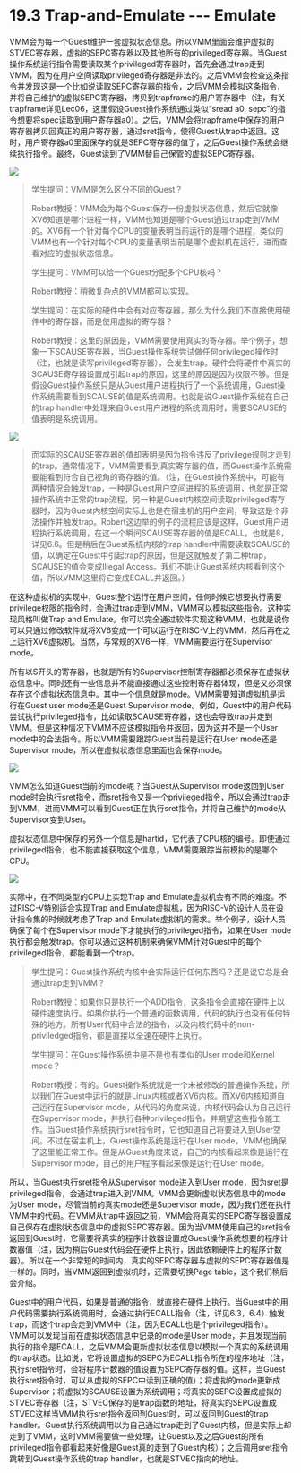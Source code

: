 # 19.3 Trap-and-Emulate --- Emulate

VMM会为每一个Guest维护一套虚拟状态信息。所以VMM里面会维护虚拟的STVEC寄存器，虚拟的SEPC寄存器以及其他所有的privileged寄存器。当Guest操作系统运行指令需要读取某个privileged寄存器时，首先会通过trap走到VMM，因为在用户空间读取privileged寄存器是非法的。之后VMM会检查这条指令并发现这是一个比如说读取SEPC寄存器的指令，之后VMM会模拟这条指令，并将自己维护的虚拟SEPC寄存器，拷贝到trapframe的用户寄存器中（注，有关trapframe详见Lec06，这里假设Guest操作系统通过类似“sread a0, sepc”的指令想要将spec读取到用户寄存器a0）。之后，VMM会将trapframe中保存的用户寄存器拷贝回真正的用户寄存器，通过sret指令，使得Guest从trap中返回。这时，用户寄存器a0里面保存的就是SEPC寄存器的值了，之后Guest操作系统会继续执行指令。最终，Guest读到了VMM替自己保管的虚拟SEPC寄存器。

![](<../gitbook/assets/image (505).png>)

> 学生提问：VMM是怎么区分不同的Guest？
>
> Robert教授：VMM会为每个Guest保存一份虚拟状态信息，然后它就像XV6知道是哪个进程一样，VMM也知道是哪个Guest通过trap走到VMM的。XV6有一个针对每个CPU的变量表明当前运行的是哪个进程，类似的VMM也有一个针对每个CPU的变量表明当前是哪个虚拟机在运行，进而查看对应的虚拟状态信息。
>
> 学生提问：VMM可以给一个Guest分配多个CPU核吗？
>
> Robert教授：稍微复杂点的VMM都可以实现。
>
> 学生提问：在实际的硬件中会有对应寄存器，那么为什么我们不直接使用硬件中的寄存器，而是使用虚拟的寄存器？
>
> Robert教授：这里的原因是，VMM需要使用真实的寄存器。举个例子，想象一下SCAUSE寄存器，当Guest操作系统尝试做任何privileged操作时（注，也就是读写privileged寄存器），会发生trap。硬件会将硬件中真实的SCAUSE寄存器设置成引起trap的原因，这里的原因是因为权限不够。但是假设Guest操作系统只是从Guest用户进程执行了一个系统调用，Guest操作系统需要看到SCAUSE的值是系统调用。也就是说Guest操作系统在自己的trap handler中处理来自Guest用户进程的系统调用时，需要SCAUSE的值表明是系统调用。

![](<../gitbook/assets/image (465).png>)

> 而实际的SCAUSE寄存器的值却表明是因为指令违反了privilege规则才走到的trap。通常情况下，VMM需要看到真实寄存器的值，而Guest操作系统需要能看到符合自己视角的寄存器的值。（注，在Guest操作系统中，可能有两种情况会触发trap，一种是Guest用户空间进程的系统调用，也就是正常操作系统中正常的trap流程，另一种是Guest内核空间读取privileged寄存器时，因为Guest内核空间实际上也是在宿主机的用户空间，导致这是个非法操作并触发trap。Robert这边举的例子的流程应该是这样，Guest用户进程执行系统调用，在这一个瞬间SCAUSE寄存器的值是ECALL，也就是8，详见6.6。但是稍后在Guest系统内核的trap handler中需要读取SCAUSE的值，以确定在Guest中引起trap的原因，但是这就触发了第二种trap，SCAUSE的值会变成Illegal Access。我们不能让Guest系统内核看到这个值，所以VMM这里将它变成ECALL并返回。）

在这种虚拟机的实现中，Guest整个运行在用户空间，任何时候它想要执行需要privilege权限的指令时，会通过trap走到VMM，VMM可以模拟这些指令。这种实现风格叫做Trap and Emulate。你可以完全通过软件实现这种VMM，也就是说你可以只通过修改软件就将XV6变成一个可以运行在RISC-V上的VMM，然后再在之上运行XV6虚拟机。当然，与常规的XV6一样，VMM需要运行在Supervisor mode。

所有以S开头的寄存器，也就是所有的Supervisor控制寄存器都必须保存在虚拟状态信息中。同时还有一些信息并不能直接通过这些控制寄存器体现，但是又必须保存在这个虚拟状态信息中。其中一个信息就是mode。VMM需要知道虚拟机是运行在Guest user mode还是Guest Supervisor mode。例如，Guest中的用户代码尝试执行privileged指令，比如读取SCAUSE寄存器，这也会导致trap并走到VMM。但是这种情况下VMM不应该模拟指令并返回，因为这并不是一个User mode中的合法指令。所以VMM需要跟踪Guest当前是运行在User mode还是Supervisor mode，所以在虚拟状态信息里面也会保存mode。

![](<../gitbook/assets/image (457).png>)

VMM怎么知道Guest当前的mode呢？当Guest从Supervisor mode返回到User mode时会执行sret指令，而sret指令又是一个privileged指令，所以会通过trap走到VMM，进而VMM可以看到Guest正在执行sret指令，并将自己维护的mode从Supervisor变到User。

虚拟状态信息中保存的另外一个信息是hartid，它代表了CPU核的编号。即使通过privileged指令，也不能直接获取这个信息，VMM需要跟踪当前模拟的是哪个CPU。

![](<../gitbook/assets/image (542).png>)

实际中，在不同类型的CPU上实现Trap and Emulate虚拟机会有不同的难度。不过RISC-V特别适合实现Trap and Emulate虚拟机，因为RISC-V的设计人员在设计指令集的时候就考虑了Trap and Emulate虚拟机的需求。举个例子，设计人员确保了每个在Supervisor mode下才能执行的privileged指令，如果在User mode执行都会触发trap。你可以通过这种机制来确保VMM针对Guest中的每个privileged指令，都能看到一个trap。

> 学生提问：Guest操作系统内核中会实际运行任何东西吗？还是说它总是会通过trap走到VMM？
>
> Robert教授：如果你只是执行一个ADD指令，这条指令会直接在硬件上以硬件速度执行。如果你执行一个普通的函数调用，代码的执行也没有任何特殊的地方。所有User代码中合法的指令，以及内核代码中的non-priviledged指令，都是直接以全速在硬件上执行。
>
> 学生提问：在Guest操作系统中是不是也有类似的User mode和Kernel mode？
>
> Robert教授：有的。Guest操作系统就是一个未被修改的普通操作系统，所以我们在Guest中运行的就是Linux内核或者XV6内核。而XV6内核知道自己运行在Supervisor mode，从代码的角度来说，内核代码会认为自己运行在Supervisor mode，并执行各种privileged指令，并期望这些指令能工作。当Guest操作系统执行sret指令时，它也知道自己将要进入到User空间。不过在宿主机上，Guest操作系统是运行在User mode，VMM也确保了这里能正常工作。但是从Guest角度来说，自己的内核看起来像是运行在Supervisor mode，自己的用户程序看起来像是运行在User mode。

&#x20;所以，当Guest执行sret指令从Supervisor mode进入到User mode，因为sret是privileged指令，会通过trap进入到VMM。VMM会更新虚拟状态信息中的mode为User mode，尽管当前的真实mode还是Supervisor mode，因为我们还在执行VMM中的代码。在VMM从trap中返回之前，VMM会将真实的SEPC寄存器设置成自己保存在虚拟状态信息中的虚拟SEPC寄存器。因为当VMM使用自己的sret指令返回到Guest时，它需要将真实的程序计数器设置成Guest操作系统想要的程序计数器值（注，因为稍后Guest代码会在硬件上执行，因此依赖硬件上的程序计数器）。所以在一个非常短的时间内，真实的SEPC寄存器与虚拟的SEPC寄存器值是一样的。同时，当VMM返回到虚拟机时，还需要切换Page table，这个我们稍后会介绍。

Guest中的用户代码，如果是普通的指令，就直接在硬件上执行。当Guest中的用户代码需要执行系统调用时，会通过执行ECALL指令（注，详见6.3，6.4）触发trap，而这个trap会走到VMM中（注，因为ECALL也是个privileged指令）。VMM可以发现当前在虚拟状态信息中记录的mode是User mode，并且发现当前执行的指令是ECALL，之后VMM会更新虚拟状态信息以模拟一个真实的系统调用的trap状态。比如说，它将设置虚拟的SEPC为ECALL指令所在的程序地址（注，执行sret指令时，会将程序计数器的值设置为SEPC寄存器的值。这样，当Guest执行sret指令时，可以从虚拟的SEPC中读到正确的值）；将虚拟的mode更新成Supervisor；将虚拟的SCAUSE设置为系统调用；将真实的SEPC设置成虚拟的STVEC寄存器（注，STVEC保存的是trap函数的地址，将真实的SEPC设置成STVEC这样当VMM执行sret指令返回到Guest时，可以返回到Guest的trap handler。Guest执行系统调用以为自己通过trap走到了Guest内核，但是实际上却走到了VMM，这时VMM需要做一些处理，让Guest以及之后Guest的所有privileged指令都看起来好像是Guest真的走到了Guest内核）；之后调用sret指令跳转到Guest操作系统的trap handler，也就是STVEC指向的地址。
